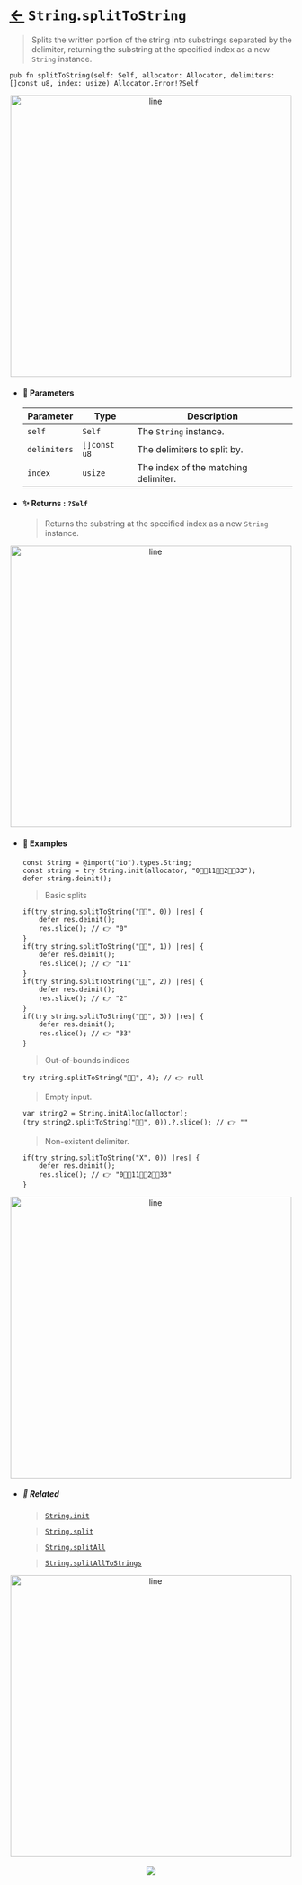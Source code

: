 # [←](../String.md) `String`.`splitToString`

> Splits the written portion of the string into substrings separated by the delimiter, returning the substring at the specified index as a new `String` instance.

```zig
pub fn splitToString(self: Self, allocator: Allocator, delimiters: []const u8, index: usize) Allocator.Error!?Self
```


<div align="center">
<img src="https://raw.githubusercontent.com/maysara-elshewehy/io-bench/refs/heads/main/dist/img/md/line.png" alt="line" style="width:500px;"/>
</div>

- #### 🧩 Parameters

    | Parameter    | Type         | Description                          |
    | ------------ | ------------ | ------------------------------------ |
    | `self`       | `Self`       | The `String` instance.              |
    | `delimiters` | `[]const u8` | The delimiters to split by.          |
    | `index`      | `usize`      | The index of the matching delimiter. |

- #### ✨ Returns : `?Self`

    > Returns the substring at the specified index as a new `String` instance.

<div align="center">
<img src="https://raw.githubusercontent.com/maysara-elshewehy/io-bench/refs/heads/main/dist/img/md/line.png" alt="line" style="width:500px;"/>
</div>

- #### 🧪 Examples

    ```zig
    const String = @import("io").types.String;
    const string = try String.init(allocator, "0👨‍🏭11👨‍🏭2👨‍🏭33");
    defer string.deinit();
    ```

    > Basic splits
    ```zig
    if(try string.splitToString("👨‍🏭", 0)) |res| {
        defer res.deinit();
        res.slice(); // 👉 "0"
    }
    if(try string.splitToString("👨‍🏭", 1)) |res| {
        defer res.deinit();
        res.slice(); // 👉 "11"
    }
    if(try string.splitToString("👨‍🏭", 2)) |res| {
        defer res.deinit();
        res.slice(); // 👉 "2"
    }
    if(try string.splitToString("👨‍🏭", 3)) |res| {
        defer res.deinit();
        res.slice(); // 👉 "33"
    }
    ```

    > Out-of-bounds indices
    ```zig
    try string.splitToString("👨‍🏭", 4); // 👉 null
    ```

    > Empty input.
    ```zig
    var string2 = String.initAlloc(alloctor);
    (try string2.splitToString("👨‍🏭", 0)).?.slice(); // 👉 ""
    ```

    > Non-existent delimiter.
    ```zig
    if(try string.splitToString("X", 0)) |res| {
        defer res.deinit();
        res.slice(); // 👉 "0👨‍🏭11👨‍🏭2👨‍🏭33"
    }
    ```

<div align="center">
<img src="https://raw.githubusercontent.com/maysara-elshewehy/io-bench/refs/heads/main/dist/img/md/line.png" alt="line" style="width:500px;"/>
</div>

- ##### 🔗 Related

  > [`String.init`](./init.md)

  > [`String.split`](./splitAll.md)

  > [`String.splitAll`](./splitAll.md)

  > [`String.splitAllToStrings`](./splitAllToStrings.md)


<div align="center">
<img src="https://raw.githubusercontent.com/maysara-elshewehy/io-bench/refs/heads/main/dist/img/md/line.png" alt="line" style="width:500px;"/>
</div>

<div align="center"><br>
<a href="https://github.com/maysara-elshewehy"> <img src="https://img.shields.io/badge/Made with ❤️ by-Maysara-orange"/> </a>
</div>